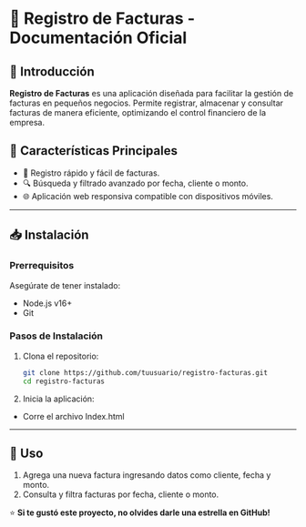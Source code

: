 # 📌 Registro de Facturas - Documentación Oficial

## 📖 Introducción

**Registro de Facturas** es una aplicación diseñada para facilitar la gestión de facturas en pequeños negocios. Permite registrar, almacenar y consultar facturas de manera eficiente, optimizando el control financiero de la empresa.

## 🚀 Características Principales

- 📑 Registro rápido y fácil de facturas.
- 🔍 Búsqueda y filtrado avanzado por fecha, cliente o monto.
- 🌐 Aplicación web responsiva compatible con dispositivos móviles.

---

## 📥 Instalación

### Prerrequisitos

Asegúrate de tener instalado:

- Node.js v16+
- Git

### Pasos de Instalación

1. Clona el repositorio:
   ```bash
   git clone https://github.com/tuusuario/registro-facturas.git
   cd registro-facturas
   ```
2. Inicia la aplicación:
- Corre el archivo Index.html

---

## 📌 Uso

1. Agrega una nueva factura ingresando datos como cliente, fecha y monto.
2. Consulta y filtra facturas por fecha, cliente o monto.


⭐ **Si te gustó este proyecto, no olvides darle una estrella en GitHub!**


